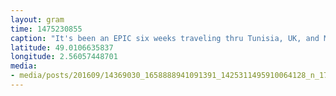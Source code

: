 ```yaml
---
layout: gram
time: 1475230855
caption: "It's been an EPIC six weeks traveling thru Tunisia, UK, and Morocco. So much love for all my beautiful hosts: Abir & Waâd, Jeanette, and the Lofgren/Karecki Krew! It's time to go back to PDX, but first gotta clean up a little."
latitude: 49.0106635837
longitude: 2.56057448701
media:
- media/posts/201609/14369030_1658888941091391_1425311495910064128_n_17842775557143392.jpg
---
```

